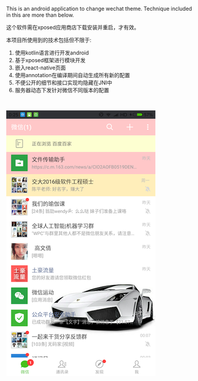 This is an android application to change wechat theme.
Technique included in this are more than below.

这个软件需在xposed应用商店下载安装并重启，才有效。

本项目所使用到的技术包括但不限于:

1. 使用kotlin语言进行开发android
2. 基于xposed框架进行模块开发
3. 嵌入react-native页面
4. 使用annotation在编译期间自动生成所有新的配置
5. 不便公开的细节和接口实现均隐藏在JNI中
6. 服务器动态下发针对微信不同版本的配置

</br>

![image](./Screenshot.png)
